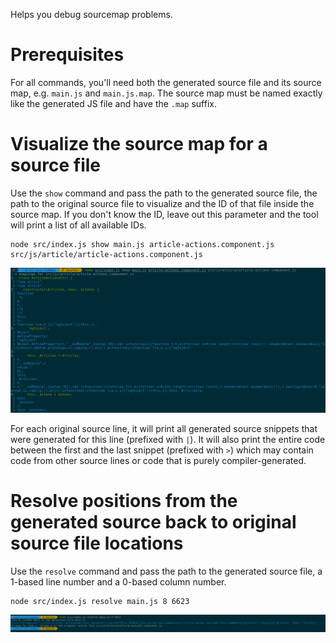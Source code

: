 Helps you debug sourcemap problems.

# Prerequisites

For all commands, you'll need both the generated source file and its source map, e.g.
`main.js` and `main.js.map`. The source map must be named exactly like the generated JS
file and have the `.map` suffix.

# Visualize the source map for a source file

Use the `show` command and pass the path to the generated source file, the path to the
original source file to visualize and the ID of that file inside the source map. If you don't
know the ID, leave out this parameter and the tool will print a list of all available IDs.

    node src/index.js show main.js article-actions.component.js src/js/article/article-actions.component.js

![Output of the show command](https://raw.githubusercontent.com/karottenreibe/sourcemap-analyzer/master/show-command.png)

For each original source line, it will print all generated source snippets that were generated for this line (prefixed with `|`).
It will also print the entire code between the first and the last snippet (prefixed with `>`) which may contain code from other
source lines or code that is purely compiler-generated.

# Resolve positions from the generated source back to original source file locations

Use the `resolve` command and pass the path to the generated source file, a 1-based line number and a 0-based column
number.

    node src/index.js resolve main.js 8 6623

![Output of the resolve command](https://raw.githubusercontent.com/karottenreibe/sourcemap-analyzer/master/resolve-command.png)

